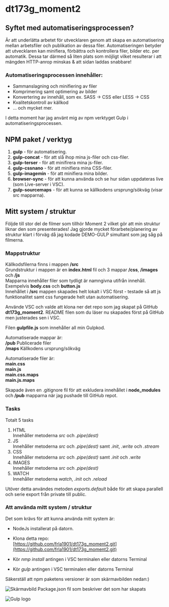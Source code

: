 # dt173g_moment2

## Syftet med automatiseringsprocessen?

Är att underlätta arbetet för utvecklaren genom att skapa en automatisering mellan arbetsfiler och publikation av dessa filer. Automatiseringen betyder att utvecklaren kan minifiera, förbättra och kontrollera filer, bilder etc. per automatik. Dessa tar därmed så liten plats som möjligt vilket resulterar i att mängden HTTP-anrop minskas & att sidan laddas snabbare!   

### Automatiseringsprocessen innehåller:

* Sammanslagning och minifiering av filer
* Komprimering samt optimering av bilder
* Konvertering av innehåll, som ex. SASS -> CSS eller LESS -> CSS
* Kvalitetskontroll av källkod
*  ... och mycket mer.

I detta moment har jag använt mig av npm verktyget Gulp i automatiseringsprocessen.


## NPM paket / verktyg
1. **gulp** - för automatisering.
2. **gulp-concat** - för att slå ihop mina js-filer och css-filer.
3. **gulp-terser** - för att minifirera mina js-filer.
4. **gulp-cssnano** - för att minifiera mina CSS-filer. 
5. **gulp-imagemin** - för att minifiera mina bilder. 
6. **browser-sync** - för att kunna använda och se hur sidan uppdateras live (som Live-server i VSC).
7. **gulp-sourcemaps** - för att kunna se källkodens ursprung/sökväg (visar src mapparna).


## Mitt system / struktur
Följde till stor del de filmer som tillhör Moment 2 vilket gör att min struktur liknar den som presenterades!
Jag gjorde mycket förarbete/planering av struktur klart i förväg då jag kodade DEMO-GULP simultant som jag såg på filmerna.

### Mappstruktur

Källkodsfilerna finns i mappen **/src**  
Grundstruktur i mappen är en **index.html** fil och 3 mappar **/css**, **/images** och **/js**  
Mapparna innehåller filer som tydligt är namngivna utifrån innehåll. Exempelvis **body.css** och **button.js**  
Innehållet i **/src** mappen skapades helt lokalt i VSC först - testade så att js funktionalitet samt css fungerade helt utan automatisering. 

Använde VSC och valde att klona ner det repo som jag skapat på GitHub **dt173g_moment2**. README filen som du läser nu skapades först på GitHub men justerades sen i VSC. 

Filen **gulpfile.js** som innehåller all min Gulpkod. 

Automatiserade mappar är:  
**/pub** Publicerade filer  
**/maps** Källkodens ursprung/sökväg

Automatiserade filer är:  
**main.css**  
**main.js**  
**main.css.maps**  
**main.js.maps**  

Skapade även en .gitignore fil för att exkludera innehållet i **node_modules** och **/pub** mapparna när jag pushade till GitHub repot. 

### Tasks

Totalt 5 tasks 

1. HTML  
    Innehåller metoderna _src_ och _.pipe(dest)_
2. JS  
    Innehåller metoderna _src_ och _.pipe(dest)_ samt _.init_, _.write_ och _.stream_
3. CSS  
    Innehåller metoderna _src_ och _.pipe(dest)_ samt _.init_ och _.write_ 
4. IMAGES  
    Innehåller metoderna _src_ och _.pipe(dest)_
5. WATCH  
    Innehåller metoderna _watch_, _.init_ och _.reload_

Utöver detta användes metoden _exports.default_ både för att skapa parallell och serie export från private till public.


### Att använda mitt system / struktur

Det som krävs för att kunna använda mitt system är:

* NodeJs installerat på datorn.  

* Klona detta repo:  
[https://github.com/frla1901/dt173g_moment2.git](https://github.com/frla1901/dt173g_moment2.git)  

* Kör _nmp install_ antingen i VSC terminalen eller datorns Terminal 

* Kör _gulp_ antingen i VSC terminalen eller datorns Terminal 

Säkerställ att npm paketens versioner är som skärmavbilden nedan:) 

![Skärmavbild Package.json fil som beskriver det som har skapats](https://github.com/frla1901/dt173g_moment2/blob/main/src/images/Skärmavbild.png)

![Gulp logo](https://upload.wikimedia.org/wikipedia/commons/7/72/Gulp.js_Logo.svg)

